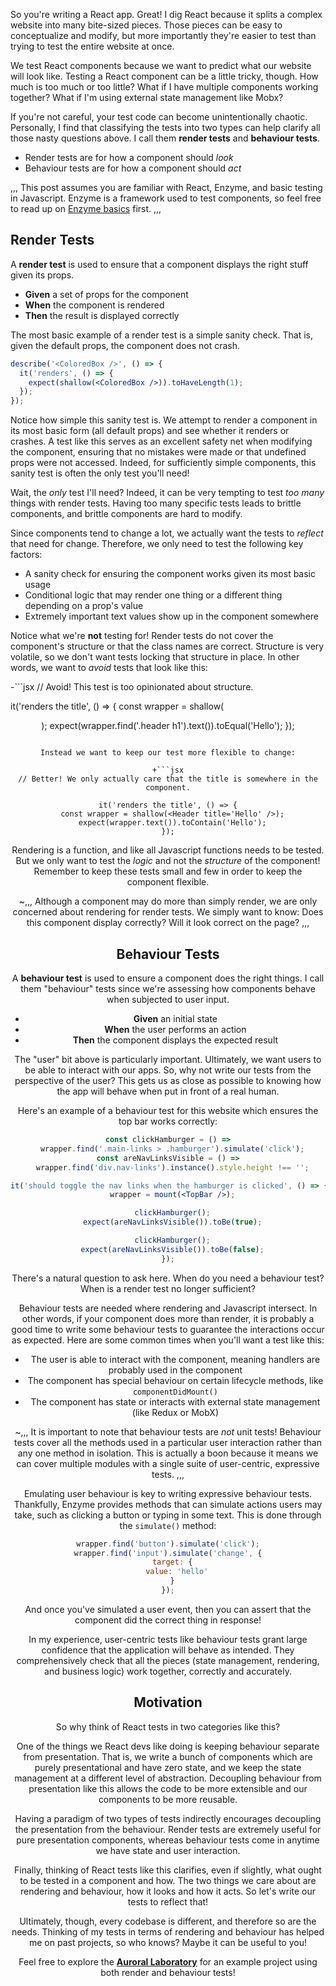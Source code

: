 So you're writing a React app. Great! I dig React because it splits a complex website into many bite-sized pieces. Those pieces can be easy to conceptualize and modify, but more importantly they're easier to test than trying to test the entire website at once.

We test React components because we want to predict what our website will look like. Testing a React component can be a little tricky, though. How much is too much or too little? What if I have multiple components working together? What if I'm using external state management like Mobx?

If you're not careful, your test code can become unintentionally chaotic. Personally, I find that classifying the tests into two types can help clarify all those nasty questions above. I call them **render tests** and **behaviour tests**.

* Render tests are for how a component should _look_
* Behaviour tests are for how a component should _act_

,,,
This post assumes you are familiar with React, Enzyme, and basic testing in Javascript. Enzyme is a framework used to test components, so feel free to read up on [Enzyme basics](*https://medium.com/codeclan/testing-react-with-jest-and-enzyme-20505fec4675) first.
,,,

## Render Tests

A **render test** is used to ensure that a component displays the right stuff given its props.

* **Given** a set of props for the component
* **When** the component is rendered
* **Then** the result is displayed correctly

The most basic example of a render test is a simple sanity check. That is, given the default props, the component does not crash.

```jsx
describe('<ColoredBox />', () => {
  it('renders', () => {
    expect(shallow(<ColoredBox />)).toHaveLength(1);
  });
});
```

Notice how simple this sanity test is. We attempt to render a component in its most basic form (all default props) and see whether it renders or crashes. A test like this serves as an excellent safety net when modifying the component, ensuring that no mistakes were made or that undefined props were not accessed. Indeed, for sufficiently simple components, this sanity test is often the only test you'll need!

Wait, the _only_ test I'll need? Indeed, it can be very tempting to test _too many_ things with render tests. Having too many specific tests leads to brittle components, and brittle components are hard to modify.

Since components tend to change a lot, we actually want the tests to _reflect_ that need for change. Therefore, we only need to test the following key factors:

* A sanity check for ensuring the component works given its most basic usage
* Conditional logic that may render one thing or a different thing depending on a prop's value
* Extremely important text values show up in the component somewhere

Notice what we're **not** testing for! Render tests do not cover the component's structure or that the class names are correct. Structure is very volatile, so we don't want tests locking that structure in place. In other words, we want to _avoid_ tests that look like this:

-```jsx
// Avoid! This test is too opinionated about structure.

it('renders the title', () => {
  const wrapper = shallow(<Header title='Hello' />);
  expect(wrapper.find('.header h1').text()).toEqual('Hello');
});
```

Instead we want to keep our test more flexible to change:

+```jsx
// Better! We only actually care that the title is somewhere in the component.

it('renders the title', () => {
  const wrapper = shallow(<Header title='Hello' />);
  expect(wrapper.text()).toContain('Hello');
});
```

Rendering is a function, and like all Javascript functions needs to be tested. But we only want to test the _logic_ and not the _structure_ of the component! Remember to keep these tests small and few in order to keep the component flexible.

~,,,
Although a component may do more than simply render, we are only concerned about rendering for render tests. We simply want to know: Does this component display correctly? Will it look correct on the page?
,,,

## Behaviour Tests

A **behaviour test** is used to ensure a component does the right things. I call them "behaviour" tests since we're assessing how components behave when subjected to user input.

* **Given** an initial state
* **When** the user performs an action
* **Then** the component displays the expected result

The "user" bit above is particularly important. Ultimately, we want users to be able to interact with our apps. So, why not write our tests from the perspective of the user? This gets us as close as possible to knowing how the app will behave when put in front of a real human.

Here's an example of a behaviour test for this website which ensures the top bar works correctly:

```jsx
const clickHamburger = () =>
  wrapper.find('.main-links > .hamburger').simulate('click');
const areNavLinksVisible = () =>
  wrapper.find('div.nav-links').instance().style.height !== '';

it('should toggle the nav links when the hamburger is clicked', () => {
  wrapper = mount(<TopBar />);

  clickHamburger();
  expect(areNavLinksVisible()).toBe(true);

  clickHamburger();
  expect(areNavLinksVisible()).toBe(false);
});
```

There's a natural question to ask here. When do you need a behaviour test? When is a render test no longer sufficient?

Behaviour tests are needed where rendering and Javascript intersect. In other words, if your component does more than render, it is probably a good time to write some behaviour tests to guarantee the interactions occur as expected. Here are some common times when you'll want a test like this:

* The user is able to interact with the component, meaning handlers are probably used in the component
* The component has special behaviour on certain lifecycle methods, like `componentDidMount()`
* The component has state or interacts with external state management (like Redux or MobX)

~,,,
It is important to note that behaviour tests are _not_ unit tests! Behaviour tests cover all the methods used in a particular user interaction rather than any one method in isolation. This is actually a boon because it means we can cover multiple modules with a single suite of user-centric, expressive tests.
,,,

Emulating user behaviour is key to writing expressive behaviour tests. Thankfully, Enzyme provides methods that can simulate actions users may take, such as clicking a button or typing in some text. This is done through the `simulate()` method:

```javascript
wrapper.find('button').simulate('click');
wrapper.find('input').simulate('change', {
  target: {
    value: 'hello'
  }
});
```

And once you've simulated a user event, then you can assert that the component did the correct thing in response!

In my experience, user-centric tests like behaviour tests grant large confidence that the application will behave as intended. They comprehensively check that all the pieces (state management, rendering, and business logic) work together, correctly and accurately.

## Motivation

So why think of React tests in two categories like this?

One of the things we React devs like doing is keeping behaviour separate from presentation. That is, we write a bunch of components which are purely presentational and have zero state, and we keep the state management at a different level of abstraction. Decoupling behaviour from presentation like this allows the code to be more extensible and our components to be more reusable.

Having a paradigm of two types of tests indirectly encourages decoupling the presentation from the behaviour. Render tests are extremely useful for pure presentation components, whereas behaviour tests come in anytime we have state and user interaction.

Finally, thinking of React tests like this clarifies, even if slightly, what ought to be tested in a component and how. The two things we care about are rendering and behaviour, how it looks and how it acts. So let's write our tests to reflect that!

Ultimately, though, every codebase is different, and therefore so are the needs. Thinking of my tests in terms of rendering and behaviour has helped me on past projects, so who knows? Maybe it can be useful to you!

Feel free to explore the **[Auroral Laboratory](*https://github.com/Auroratide/auroral-laboratory/tree/master/two-ways-to-test-react-components)** for an example project using both render and behaviour tests!
